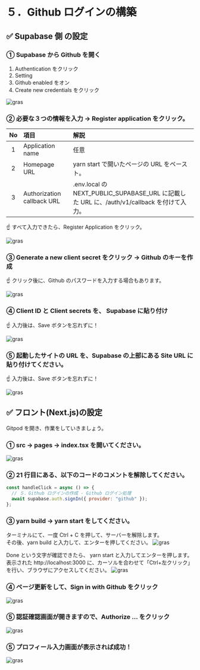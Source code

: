 # ５．Github ログインの構築

## ✅ Supabase 側 の設定

### ① Supabase から Github を開く

1. Authentication をクリック
2. Setting
3. Github enabled をオン
4. Create new credentials をクリック

![gras](010-supabase.png)

### ② 必要な３つの情報を入力 → Register application をクリック。

| No  | 項目                       | 解説                                                                                       |
| :-: | :------------------------- | :----------------------------------------------------------------------------------------- |
|  1  | Application name           | 任意                                                                                       |
|  2  | Homepage URL               | yarn start で開いたページの URL をペースト。                                               |
|  3  | Authorization callback URL | .env.local の NEXT_PUBLIC_SUPABASE_URL に記載した URL に、/auth/v1/callback を付けて入力。 |

☝ すべて入力できたら、Register Application をクリック。

![gras](020-supabase.png)

### ③ Generate a new client secret をクリック → Github のキーを作成

☝ クリック後に、Github のパスワードを入力する場合もあります。

![gras](030-supabase.png)

### ④ Client ID と Client secrets を、 Supabase に貼り付け

☝ 入力後は、Save ボタンを忘れずに！

![gras](040-supabase.png)

### ⑤ 起動したサイトの URL を、Supabase の上部にある Site URL に貼り付けてください。

☝ 入力後は、Save ボタンを忘れずに！

![gras](045-supabase.png)

## ✅ フロント(Next.js)の設定

Gitpod を開き、作業をしていきましょう。

### ① src → pages → index.tsx を開いてください。

![gras](050-gitpod.png)

### ② 21 行目にある、以下のコードのコメントを解除してください。

```javascript
const handleClick = async () => {
  // ５．Github ログインの作成 - Github ログイン処理
  await supabase.auth.signIn({ provider: "github" });
};
```

### ③ yarn build → yarn start をしてください。

ターミナルにて、一度 Ctrl + C を押して、サーバーを解除します。  
その後、yarn build と入力して、エンターを押してください。
![gras](055-gitpod.png)

Done という文字が確認できたら、 yarn start と入力してエンターを押します。  
表示された http://localhost:3000 に、カーソルを合わせて「Ctrl+左クリック」を行い、ブラウザにアクセスしてください。
![gras](056-gitpod.png)

### ④ ページ更新をして、Sign in with Github をクリック

![gras](060-gitpod.png)

### ⑤ 認証確認画面が開きますので、Authorize ... をクリック

![gras](070-gitpod.png)

### ⑤ プロフィール入力画面が表示されば成功！

![gras](080-gitpod.png)
